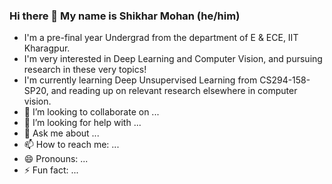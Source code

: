 ### Hi there 👋 My name is Shikhar Mohan (he/him)

- I'm a pre-final year Undergrad from the department of E & ECE, IIT Kharagpur.
- I'm very interested in Deep Learning and Computer Vision, and pursuing research in these very topics!
- I'm currently learning Deep Unsupervised Learning from CS294-158-SP20, and reading up on relevant research elsewhere in computer vision.
- 👯 I’m looking to collaborate on ...
- 🤔 I’m looking for help with ...
- 💬 Ask me about ...
- 📫 How to reach me: ...
- 😄 Pronouns: ...
- ⚡ Fun fact: ...

